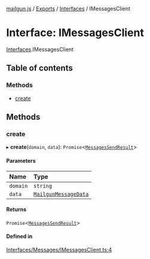 [mailgun.js](../README.md) / [Exports](../modules.md) / [Interfaces](../modules/Interfaces.md) / IMessagesClient

# Interface: IMessagesClient

[Interfaces](../modules/Interfaces.md).IMessagesClient

## Table of contents

### Methods

- [create](Interfaces.IMessagesClient.md#create)

## Methods

### create

▸ **create**(`domain`, `data`): `Promise`<[`MessagesSendResult`](../modules.md#messagessendresult)\>

#### Parameters

| Name | Type |
| :------ | :------ |
| `domain` | `string` |
| `data` | [`MailgunMessageData`](../modules.md#mailgunmessagedata) |

#### Returns

`Promise`<[`MessagesSendResult`](../modules.md#messagessendresult)\>

#### Defined in

[Interfaces/Messages/IMessagesClient.ts:4](https://github.com/mailgun/mailgun.js/blob/5c5802a/lib/Interfaces/Messages/IMessagesClient.ts#L4)

